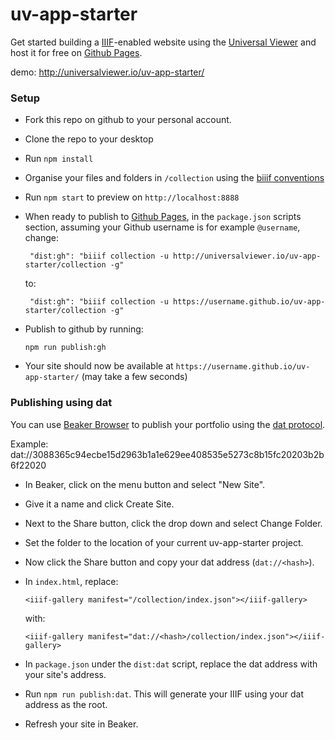 # uv-app-starter

Get started building a [IIIF](http://iiif.io)-enabled website using the [Universal Viewer](http://universalviewer.io) and host it for free on [Github Pages](https://pages.github.com/).

demo: http://universalviewer.io/uv-app-starter/

### Setup

 - Fork this repo on github to your personal account.

 - Clone the repo to your desktop

 - Run `npm install`

 - Organise your files and folders in `/collection` using the [biiif conventions](https://github.com/edsilv/biiif/#examples)

 - Run `npm start` to preview on `http://localhost:8888`

 - When ready to publish to [Github Pages](https://pages.github.com/), in the `package.json` scripts section, assuming your Github username is for example `@username`, change:

    ```
     "dist:gh": "biiif collection -u http://universalviewer.io/uv-app-starter/collection -g"
    ```

    to:

    ```
     "dist:gh": "biiif collection -u https://username.github.io/uv-app-starter/collection -g"
    ```

- Publish to github by running:

    `npm run publish:gh`

- Your site should now be available at `https://username.github.io/uv-app-starter/` (may take a few seconds)

### Publishing using dat

You can use [Beaker Browser](https://beakerbrowser.com/) to publish your portfolio using the [dat protocol](https://datproject.org/).

Example: dat://3088365c94ecbe15d2963b1a1e629ee408535e5273c8b15fc20203b2b6f22020

- In Beaker, click on the menu button and select "New Site".

- Give it a name and click Create Site.

- Next to the Share button, click the drop down and select Change Folder.

- Set the folder to the location of your current uv-app-starter project.

- Now click the Share button and copy your dat address (`dat://<hash>`).

- In `index.html`, replace:

    ```
    <iiif-gallery manifest="/collection/index.json"></iiif-gallery>
    ```

    with: 

    ```
    <iiif-gallery manifest="dat://<hash>/collection/index.json"></iiif-gallery>
    ```

- In `package.json` under the `dist:dat` script, replace the dat address with your site's address.

- Run `npm run publish:dat`. This will generate your IIIF using your dat address as the root.

- Refresh your site in Beaker. 
